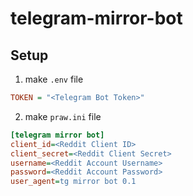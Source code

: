 # telegram-mirror-bot

## Setup
1. make `.env` file
  ```ini
  TOKEN = "<Telegram Bot Token>"
  ```
2. make `praw.ini` file
  ```ini
  [telegram mirror bot]
  client_id=<Reddit Client ID>
  client_secret=<Reddit Client Secret>
  username=<Reddit Account Username>
  password=<Reddit Account Password>
  user_agent=tg mirror bot 0.1
  ```
